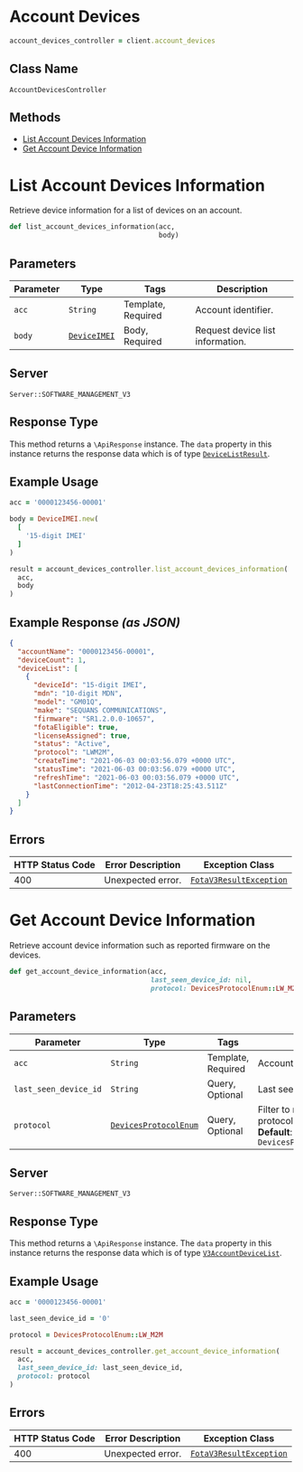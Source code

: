 # Account Devices

```ruby
account_devices_controller = client.account_devices
```

## Class Name

`AccountDevicesController`

## Methods

* [List Account Devices Information](../../doc/controllers/account-devices.md#list-account-devices-information)
* [Get Account Device Information](../../doc/controllers/account-devices.md#get-account-device-information)


# List Account Devices Information

Retrieve device information for a list of devices on an account.

```ruby
def list_account_devices_information(acc,
                                     body)
```

## Parameters

| Parameter | Type | Tags | Description |
|  --- | --- | --- | --- |
| `acc` | `String` | Template, Required | Account identifier. |
| `body` | [`DeviceIMEI`](../../doc/models/device-imei.md) | Body, Required | Request device list information. |

## Server

`Server::SOFTWARE_MANAGEMENT_V3`

## Response Type

This method returns a `\ApiResponse` instance. The `data` property in this instance returns the response data which is of type [`DeviceListResult`](../../doc/models/device-list-result.md).

## Example Usage

```ruby
acc = '0000123456-00001'

body = DeviceIMEI.new(
  [
    '15-digit IMEI'
  ]
)

result = account_devices_controller.list_account_devices_information(
  acc,
  body
)
```

## Example Response *(as JSON)*

```json
{
  "accountName": "0000123456-00001",
  "deviceCount": 1,
  "deviceList": [
    {
      "deviceId": "15-digit IMEI",
      "mdn": "10-digit MDN",
      "model": "GM01Q",
      "make": "SEQUANS COMMUNICATIONS",
      "firmware": "SR1.2.0.0-10657",
      "fotaEligible": true,
      "licenseAssigned": true,
      "status": "Active",
      "protocol": "LWM2M",
      "createTime": "2021-06-03 00:03:56.079 +0000 UTC",
      "statusTime": "2021-06-03 00:03:56.079 +0000 UTC",
      "refreshTime": "2021-06-03 00:03:56.079 +0000 UTC",
      "lastConnectionTime": "2012-04-23T18:25:43.511Z"
    }
  ]
}
```

## Errors

| HTTP Status Code | Error Description | Exception Class |
|  --- | --- | --- |
| 400 | Unexpected error. | [`FotaV3ResultException`](../../doc/models/fota-v3-result-exception.md) |


# Get Account Device Information

Retrieve account device information such as reported firmware on the devices.

```ruby
def get_account_device_information(acc,
                                   last_seen_device_id: nil,
                                   protocol: DevicesProtocolEnum::LW_M2M)
```

## Parameters

| Parameter | Type | Tags | Description |
|  --- | --- | --- | --- |
| `acc` | `String` | Template, Required | Account identifier. |
| `last_seen_device_id` | `String` | Query, Optional | Last seen device identifier. |
| `protocol` | [`DevicesProtocolEnum`](../../doc/models/devices-protocol-enum.md) | Query, Optional | Filter to retrieve a specific protocol type used.<br>**Default**: `DevicesProtocolEnum::LW_M2M` |

## Server

`Server::SOFTWARE_MANAGEMENT_V3`

## Response Type

This method returns a `\ApiResponse` instance. The `data` property in this instance returns the response data which is of type [`V3AccountDeviceList`](../../doc/models/v3-account-device-list.md).

## Example Usage

```ruby
acc = '0000123456-00001'

last_seen_device_id = '0'

protocol = DevicesProtocolEnum::LW_M2M

result = account_devices_controller.get_account_device_information(
  acc,
  last_seen_device_id: last_seen_device_id,
  protocol: protocol
)
```

## Errors

| HTTP Status Code | Error Description | Exception Class |
|  --- | --- | --- |
| 400 | Unexpected error. | [`FotaV3ResultException`](../../doc/models/fota-v3-result-exception.md) |

